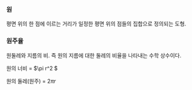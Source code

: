 ### 원
평면 위의 한 점에 이르는 거리가 일정한 평면 위의 점들의 집합으로 정의되는 도형.


### 원주율
원둘레와 지름의 비. 즉 원의 지름에 대한 둘레의 비율을 나타내는 수학 상수이다.

원의 너비 =  $\pi r^2 $

원의 둘레(원주) = $2\pi r$

